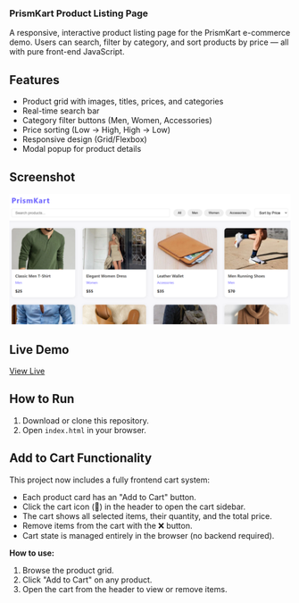 <h3> PrismKart Product Listing Page</h3>

A responsive, interactive product listing page for the PrismKart e-commerce demo. Users can search, filter by category, and sort products by price — all with pure front-end JavaScript.

## Features
- Product grid with images, titles, prices, and categories
- Real-time search bar
- Category filter buttons (Men, Women, Accessories)
- Price sorting (Low → High, High → Low)
- Responsive design (Grid/Flexbox)
- Modal popup for product details

## Screenshot
![Screenshot](image.png)

## Live Demo
[View Live](https://primkart.vercel.app/)

## How to Run
1. Download or clone this repository.
2. Open `index.html` in your browser.

## Add to Cart Functionality

This project now includes a fully frontend cart system:

- Each product card has an "Add to Cart" button.
- Click the cart icon (🛒) in the header to open the cart sidebar.
- The cart shows all selected items, their quantity, and the total price.
- Remove items from the cart with the ❌ button.
- Cart state is managed entirely in the browser (no backend required).

**How to use:**
1. Browse the product grid.
2. Click "Add to Cart" on any product.
3. Open the cart from the header to view or remove items.

